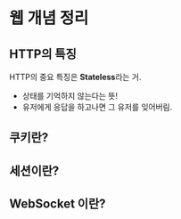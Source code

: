 # 웹 개념 정리

## HTTP의 특징
HTTP의 중요 특징은 **Stateless**라는 거.
- 상태를 기억하지 않는다는 뜻!
- 유저에게 응답을 하고나면 그 유저를 잊어버림.

## 쿠키란?

## 세션이란?

## WebSocket 이란?